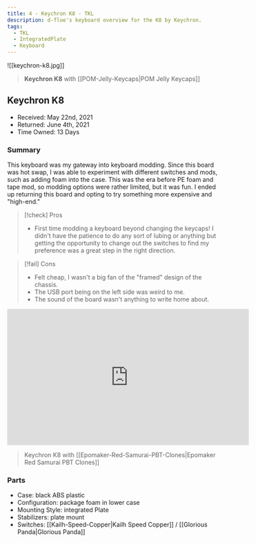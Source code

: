 ```yaml
---
title: 4 - Keychron K8 - TKL
description: d-floe's keyboard overview for the K8 by Keychron.
tags:
  - TKL
  - IntegratedPlate
  - Keyboard
---
```


![[keychron-k8.jpg]]

> **Keychron K8** with [[POM-Jelly-Keycaps|POM Jelly Keycaps]]

## Keychron K8

- Received: May 22nd, 2021
- Returned: June 4th, 2021
- Time Owned: 13 Days

### Summary

This keyboard was my gateway into keyboard modding. Since this board was hot swap, I was able to experiment with different switches and mods, such as adding foam into the case. This was the era before PE foam and tape mod, so modding options were rather limited, but it was fun. I ended up returning this board and opting to try something more expensive and "high-end."

> [!check] Pros
>
> -   First time modding a keyboard beyond changing the keycaps! I didn't have the patience to do any sort of lubing or anything but getting the opportunity to change out the switches to find my preference was a great step in the right direction.

> [!fail] Cons
>
> -   Felt cheap, I wasn't a big fan of the "framed" design of the chassis.
> -   The USB port being on the left side was weird to me.
> -   The sound of the board wasn't anything to write home about.

<iframe width="560" height="315" src="https://www.youtube-nocookie.com/embed/gO5EiNsUrXU" title="YouTube video player" frameborder="0" allow="accelerometer; autoplay; clipboard-write; encrypted-media; gyroscope; picture-in-picture; web-share" allowfullscreen></iframe>

> Keychron K8 with [[Epomaker-Red-Samurai-PBT-Clones|Epomaker Red Samurai PBT Clones]]

### Parts

- Case: black ABS plastic
- Configuration: package foam in lower case
- Mounting Style: integrated Plate
- Stabilizers: plate mount
- Switches: [[Kailh-Speed-Copper|Kailh Speed Copper]] / [[Glorious Panda|Glorious Panda]]
